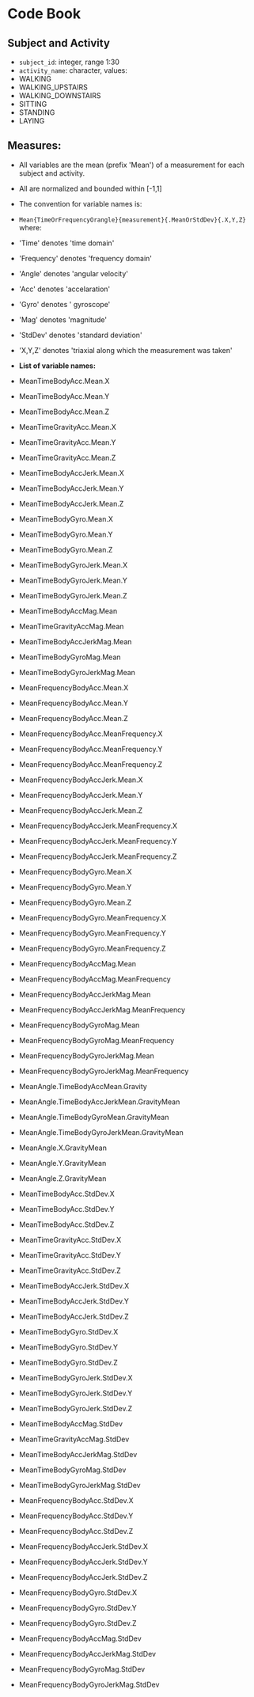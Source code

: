 # Code Book

## Subject and Activity

 - `subject_id`: integer, range 1:30
 - `activity_name`: character, values:
  - WALKING
  - WALKING_UPSTAIRS
  - WALKING_DOWNSTAIRS
  - SITTING
  - STANDING
  - LAYING

## Measures:

 - All variables are the mean (prefix 'Mean') of a measurement for each subject and activity.
 - All are normalized and bounded within [-1,1]
 - The convention for variable names is:
  - `Mean{TimeOrFrequencyOrangle}{measurement}{.MeanOrStdDev}{.X,Y,Z}` where:
  - 'Time' denotes 'time domain'
  - 'Frequency' denotes 'frequency domain'
  - 'Angle' denotes 'angular velocity'
  - 'Acc' denotes 'accelaration'
  - 'Gyro' denotes ' gyroscope'
  - 'Mag' denotes 'magnitude'
  - 'StdDev' denotes 'standard deviation'
  - 'X,Y,Z' denotes 'triaxial along which the measurement was taken'

 - **List of variable names:**
  - MeanTimeBodyAcc.Mean.X
  - MeanTimeBodyAcc.Mean.Y
  - MeanTimeBodyAcc.Mean.Z
  - MeanTimeGravityAcc.Mean.X
  - MeanTimeGravityAcc.Mean.Y
  - MeanTimeGravityAcc.Mean.Z
  - MeanTimeBodyAccJerk.Mean.X
  - MeanTimeBodyAccJerk.Mean.Y
  - MeanTimeBodyAccJerk.Mean.Z
  - MeanTimeBodyGyro.Mean.X
  - MeanTimeBodyGyro.Mean.Y
  - MeanTimeBodyGyro.Mean.Z
  - MeanTimeBodyGyroJerk.Mean.X
  - MeanTimeBodyGyroJerk.Mean.Y
  - MeanTimeBodyGyroJerk.Mean.Z
  - MeanTimeBodyAccMag.Mean
  - MeanTimeGravityAccMag.Mean
  - MeanTimeBodyAccJerkMag.Mean
  - MeanTimeBodyGyroMag.Mean
  - MeanTimeBodyGyroJerkMag.Mean
  - MeanFrequencyBodyAcc.Mean.X
  - MeanFrequencyBodyAcc.Mean.Y
  - MeanFrequencyBodyAcc.Mean.Z
  - MeanFrequencyBodyAcc.MeanFrequency.X
  - MeanFrequencyBodyAcc.MeanFrequency.Y
  - MeanFrequencyBodyAcc.MeanFrequency.Z
  - MeanFrequencyBodyAccJerk.Mean.X
  - MeanFrequencyBodyAccJerk.Mean.Y
  - MeanFrequencyBodyAccJerk.Mean.Z
  - MeanFrequencyBodyAccJerk.MeanFrequency.X
  - MeanFrequencyBodyAccJerk.MeanFrequency.Y
  - MeanFrequencyBodyAccJerk.MeanFrequency.Z
  - MeanFrequencyBodyGyro.Mean.X
  - MeanFrequencyBodyGyro.Mean.Y
  - MeanFrequencyBodyGyro.Mean.Z
  - MeanFrequencyBodyGyro.MeanFrequency.X
  - MeanFrequencyBodyGyro.MeanFrequency.Y
  - MeanFrequencyBodyGyro.MeanFrequency.Z
  - MeanFrequencyBodyAccMag.Mean
  - MeanFrequencyBodyAccMag.MeanFrequency
  - MeanFrequencyBodyAccJerkMag.Mean
  - MeanFrequencyBodyAccJerkMag.MeanFrequency
  - MeanFrequencyBodyGyroMag.Mean
  - MeanFrequencyBodyGyroMag.MeanFrequency
  - MeanFrequencyBodyGyroJerkMag.Mean
  - MeanFrequencyBodyGyroJerkMag.MeanFrequency
  - MeanAngle.TimeBodyAccMean.Gravity
  - MeanAngle.TimeBodyAccJerkMean.GravityMean
  - MeanAngle.TimeBodyGyroMean.GravityMean
  - MeanAngle.TimeBodyGyroJerkMean.GravityMean
  - MeanAngle.X.GravityMean
  - MeanAngle.Y.GravityMean
  - MeanAngle.Z.GravityMean
  - MeanTimeBodyAcc.StdDev.X
  - MeanTimeBodyAcc.StdDev.Y
  - MeanTimeBodyAcc.StdDev.Z
  - MeanTimeGravityAcc.StdDev.X
  - MeanTimeGravityAcc.StdDev.Y
  - MeanTimeGravityAcc.StdDev.Z
  - MeanTimeBodyAccJerk.StdDev.X
  - MeanTimeBodyAccJerk.StdDev.Y
  - MeanTimeBodyAccJerk.StdDev.Z
  - MeanTimeBodyGyro.StdDev.X
  - MeanTimeBodyGyro.StdDev.Y
  - MeanTimeBodyGyro.StdDev.Z
  - MeanTimeBodyGyroJerk.StdDev.X
  - MeanTimeBodyGyroJerk.StdDev.Y
  - MeanTimeBodyGyroJerk.StdDev.Z
  - MeanTimeBodyAccMag.StdDev
  - MeanTimeGravityAccMag.StdDev
  - MeanTimeBodyAccJerkMag.StdDev
  - MeanTimeBodyGyroMag.StdDev
  - MeanTimeBodyGyroJerkMag.StdDev
  - MeanFrequencyBodyAcc.StdDev.X
  - MeanFrequencyBodyAcc.StdDev.Y
  - MeanFrequencyBodyAcc.StdDev.Z
  - MeanFrequencyBodyAccJerk.StdDev.X
  - MeanFrequencyBodyAccJerk.StdDev.Y
  - MeanFrequencyBodyAccJerk.StdDev.Z
  - MeanFrequencyBodyGyro.StdDev.X
  - MeanFrequencyBodyGyro.StdDev.Y
  - MeanFrequencyBodyGyro.StdDev.Z
  - MeanFrequencyBodyAccMag.StdDev
  - MeanFrequencyBodyAccJerkMag.StdDev
  - MeanFrequencyBodyGyroMag.StdDev
  - MeanFrequencyBodyGyroJerkMag.StdDev
